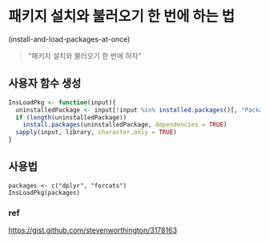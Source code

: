 # 패키지 설치와 불러오기 한 번에 하는 법
(install-and-load-packages-at-once)
> "패키지 설치와 불러오기 한 번에 하자"

## 사용자 함수 생성
```r
InsLoadPkg <- function(input){
  uninstalledPackage <- input[!input %in% installed.packages()[, "Package"]]
  if (length(uninstalledPackage)) 
    install.packages(uninstalledPackage, dependencies = TRUE)
  sapply(input, library, character.only = TRUE)
}
```
## 사용법 
```
packages <- c("dplyr", "forcats")
InsLoadPkg(packages)
```
### ref
https://gist.github.com/stevenworthington/3178163
